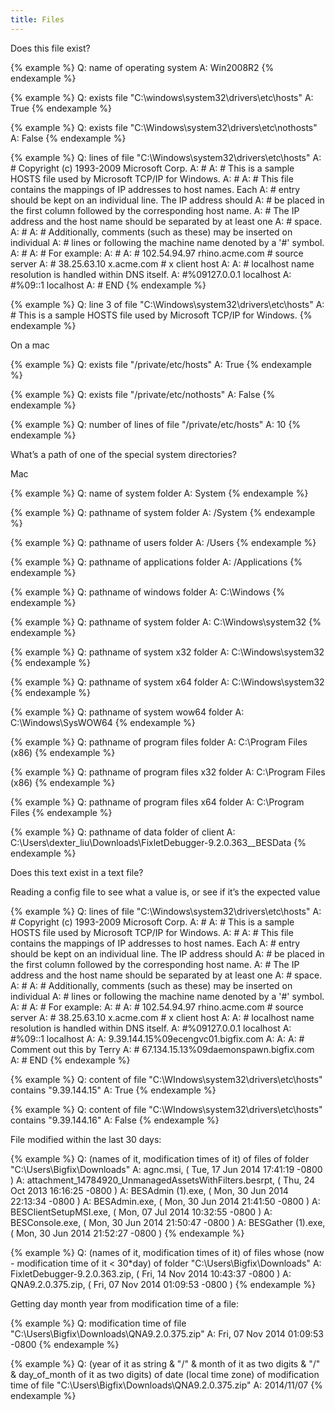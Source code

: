 ```yaml
---
title: Files
---
```


Does this file exist?

{% example %}
Q: name of operating system
A: Win2008R2
{% endexample %}

{% example %}
Q: exists file "C:\windows\system32\drivers\etc\hosts"
A: True
{% endexample %}

{% example %}
Q: exists file "C:\Windows\system32\drivers\etc\nothosts"
A: False
{% endexample %}

{% example %}
Q: lines of file "C:\Windows\system32\drivers\etc\hosts"
A: # Copyright (c) 1993-2009 Microsoft Corp.
A: #
A: # This is a sample HOSTS file used by Microsoft TCP/IP for Windows.
A: #
A: # This file contains the mappings of IP addresses to host names. Each
A: # entry should be kept on an individual line. The IP address should
A: # be placed in the first column followed by the corresponding host name.
A: # The IP address and the host name should be separated by at least one
A: # space.
A: #
A: # Additionally, comments (such as these) may be inserted on individual
A: # lines or following the machine name denoted by a '#' symbol.
A: #
A: # For example:
A: #
A: #      102.54.94.97     rhino.acme.com          # source server
A: #       38.25.63.10     x.acme.com              # x client host
A:
A: # localhost name resolution is handled within DNS itself.
A: #%09127.0.0.1       localhost
A: #%09::1             localhost
A: # END
{% endexample %}

{% example %}
Q: line 3 of file "C:\Windows\system32\drivers\etc\hosts"
A: # This is a sample HOSTS file used by Microsoft TCP/IP for Windows.
{% endexample %}

On a mac

{% example %}
Q: exists file "/private/etc/hosts"
A: True
{% endexample %}

{% example %}
Q: exists file "/private/etc/nothosts"
A: False
{% endexample %}

{% example %}
Q: number of lines of file "/private/etc/hosts"
A: 10
{% endexample %}

What’s a path of one of the special system directories?

Mac

{% example %}
Q: name of system folder
A: System
{% endexample %}

{% example %}
Q: pathname of system folder
A: /System
{% endexample %}

{% example %}
Q: pathname of users folder
A: /Users
{% endexample %}

{% example %}
Q: pathname of applications folder
A: /Applications
{% endexample %}

{% example %}
Q: pathname of windows folder
A: C:\Windows
{% endexample %}

{% example %}
Q: pathname of system folder
A: C:\Windows\system32
{% endexample %}

{% example %}
Q: pathname of system x32 folder
A: C:\Windows\system32
{% endexample %}

{% example %}
Q: pathname of system x64 folder
A: C:\Windows\system32
{% endexample %}

{% example %}
Q: pathname of system wow64 folder
A: C:\Windows\SysWOW64
{% endexample %}

{% example %}
Q: pathname of program files folder
A: C:\Program Files (x86)
{% endexample %}

{% example %}
Q: pathname of program files x32 folder
A: C:\Program Files (x86)
{% endexample %}

{% example %}
Q: pathname of program files x64 folder
A: C:\Program Files
{% endexample %}

{% example %}
Q: pathname of data folder of client
A: C:\Users\dexter_liu\Downloads\FixletDebugger-9.2.0.363\__BESData
{% endexample %}

Does this text exist in a text file?

Reading a config file to see what a value is, or see if it’s the expected value

{% example %}
Q: lines of file "C:\Windows\system32\drivers\etc\hosts"
A: # Copyright (c) 1993-2009 Microsoft Corp.
A: #
A: # This is a sample HOSTS file used by Microsoft TCP/IP for Windows.
A: #
A: # This file contains the mappings of IP addresses to host names. Each
A: # entry should be kept on an individual line. The IP address should
A: # be placed in the first column followed by the corresponding host name.
A: # The IP address and the host name should be separated by at least one
A: # space.
A: #
A: # Additionally, comments (such as these) may be inserted on individual
A: # lines or following the machine name denoted by a '#' symbol.
A: #
A: # For example:
A: #
A: #      102.54.94.97     rhino.acme.com          # source server
A: #       38.25.63.10     x.acme.com              # x client host
A:
A: # localhost name resolution is handled within DNS itself.
A: #%09127.0.0.1       localhost
A: #%09::1             localhost
A:
A: 9.39.144.15%09ecengvc01.bigfix.com
A:
A:
A: # Comment out this by Terry
A: # 67.134.15.13%09daemonspawn.bigfix.com
A: # END
{% endexample %}

{% example %}
Q: content of file "C:\WIndows\system32\drivers\etc\hosts" contains "9.39.144.15"
A: True
{% endexample %}

{% example %}
Q: content of file "C:\WIndows\system32\drivers\etc\hosts" contains "9.39.144.16"
A: False
{% endexample %}

File modified within the last 30 days:

{% example %}
Q: (names of it, modification times of it) of files of folder "C:\Users\Bigfix\Downloads"
A: agnc.msi, ( Tue, 17 Jun 2014 17:41:19 -0800 )
A: attachment_14784920_UnmanagedAssetsWithFilters.besrpt, ( Thu, 24 Oct 2013 16:16:25 -0800 )
A: BESAdmin (1).exe, ( Mon, 30 Jun 2014 22:13:34 -0800 )
A: BESAdmin.exe, ( Mon, 30 Jun 2014 21:41:50 -0800 )
A: BESClientSetupMSI.exe, ( Mon, 07 Jul 2014 10:32:55 -0800 )
A: BESConsole.exe, ( Mon, 30 Jun 2014 21:50:47 -0800 )
A: BESGather (1).exe, ( Mon, 30 Jun 2014 21:52:27 -0800 )
{% endexample %}

{% example %}
Q: (names of it, modification times of it) of files whose (now - modification time of it < 30*day) of folder "C:\Users\Bigfix\Downloads"
A: FixletDebugger-9.2.0.363.zip, ( Fri, 14 Nov 2014 10:43:37 -0800 )
A: QNA9.2.0.375.zip, ( Fri, 07 Nov 2014 01:09:53 -0800 )
{% endexample %}

Getting day month year from modification time of a file:

{% example %}
Q: modification time of file "C:\Users\Bigfix\Downloads\QNA9.2.0.375.zip"
A: Fri, 07 Nov 2014 01:09:53 -0800
{% endexample %}

{% example %}
Q: (year of it as string & "/" & month of it as two digits & "/" & day_of_month of it as two digits) of date (local time zone) of modification time of file "C:\Users\Bigfix\Downloads\QNA9.2.0.375.zip"
A: 2014/11/07
{% endexample %}
